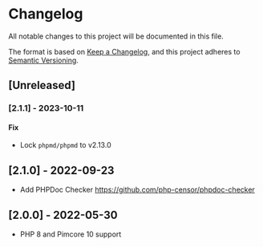 # Changelog

All notable changes to this project will be documented in this file.

The format is based on [Keep a Changelog](https://keepachangelog.com/en/1.0.0/),
and this project adheres to [Semantic Versioning](https://semver.org/spec/v2.0.0.html).

## [Unreleased]

### [2.1.1] - 2023-10-11

#### Fix

- Lock `phpmd/phpmd` to v2.13.0

## [2.1.0] - 2022-09-23

- Add PHPDoc Checker https://github.com/php-censor/phpdoc-checker

## [2.0.0] - 2022-05-30

- PHP 8 and Pimcore 10 support
